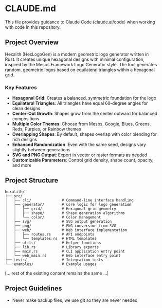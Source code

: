 # CLAUDE.md

This file provides guidance to Claude Code (claude.ai/code) when working with code in this repository.

## Project Overview

Hexalith (HexLogoGen) is a modern geometric logo generator written in Rust. It creates unique hexagonal designs with minimal configuration, inspired by the Mesos Framework Logo Generator style. The tool generates random, geometric logos based on equilateral triangles within a hexagonal grid.

### Key Features

- **Hexagonal Grid**: Creates a balanced, symmetric foundation for the logo
- **Equilateral Triangles**: All triangles have equal 60-degree angles for clean designs
- **Center-Out Growth**: Shapes grow from the center outward for balanced compositions
- **Multiple Color Themes**: Choose from Mesos, Google, Blues, Greens, Reds, Purples, or Rainbow themes
- **Overlapping Shapes**: By default, shapes overlap with color blending for rich designs
- **Enhanced Randomization**: Even with the same seed, designs vary slightly between generations
- **SVG and PNG Output**: Export in vector or raster formats as needed
- **Customizable Parameters**: Control grid density, shape count, opacity, and more

## Project Structure

```
hexalith/
├── src/
│   ├── cli/              # Command-line interface handling
│   ├── generator/        # Core logic for logo generation
│   │   ├── grid/         # Hexagonal grid geometry
│   │   ├── shape/        # Shape generation algorithms  
│   │   └── color/        # Color management
│   ├── svg/              # SVG output generation
│   ├── png/              # PNG conversion from SVG
│   ├── web/              # Web interface implementation
│   │   ├── routes.rs     # API endpoints
│   │   └── templates.rs  # HTML templates
│   ├── utils/            # Helper functions
│   ├── lib.rs            # Library exports
│   ├── main.rs           # CLI application entry point
│   └── web_main.rs       # Web interface entry point
├── tests/                # Integration tests
└── examples/             # Example usages
```

[... rest of the existing content remains the same ...]

## Project Guidelines

- Never make backup files, we use git so they are never needed